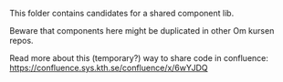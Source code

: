 This folder contains candidates for a shared component lib. 

Beware that components here might be duplicated in other Om kursen repos.

Read more about this (temporary?) way to share code in confluence: https://confluence.sys.kth.se/confluence/x/6wYJDQ
